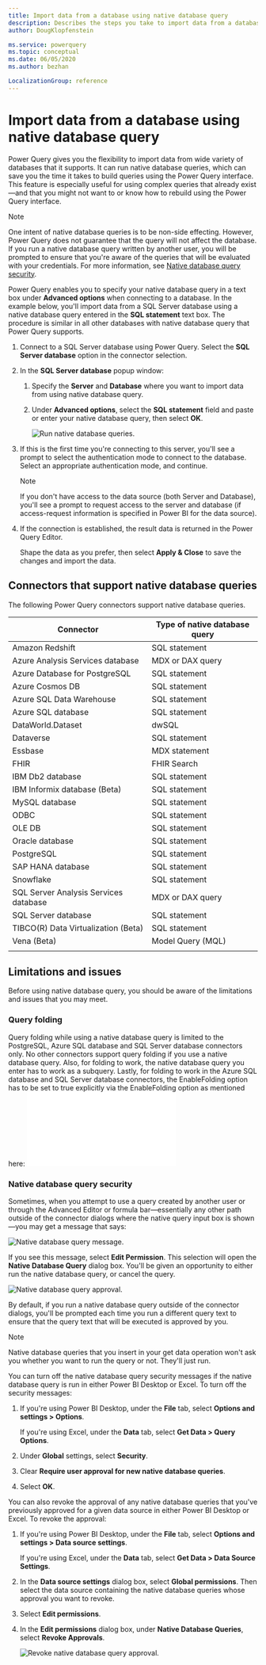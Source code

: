 ```yaml
---
title: Import data from a database using native database query
description: Describes the steps you take to import data from a database using a native database query
author: DougKlopfenstein

ms.service: powerquery
ms.topic: conceptual
ms.date: 06/05/2020
ms.author: bezhan

LocalizationGroup: reference
---
```


# Import data from a database using native database query

Power Query gives you the flexibility to import data from wide variety of databases that it supports. It can run native database queries, which can save you the time it takes to build queries using the Power Query interface. This feature is especially useful for using complex queries that already exist&mdash;and that you might not want to or know how to rebuild using the Power Query interface.

>[!Note]
> One intent of native database queries is to be non-side effecting. However, Power Query does not guarantee that the query will not affect the database. If you run a native database query written by another user, you will be prompted to ensure that you're aware of the queries that will be evaluated with your credentials. For more information, see [Native database query security](#native-database-query-security).

Power Query enables you to specify your native database query in a text box under **Advanced options** when connecting to a database. In the example below, you'll import data from a SQL Server database using a native database query entered in the **SQL statement** text box. The procedure is similar in all other databases with native database query that Power Query supports.

1. Connect to a SQL Server database using Power Query. Select the **SQL Server database** option in the connector selection.

2. In the **SQL Server database** popup window:

   1. Specify the **Server** and **Database** where you want to import data from using native database query.

   2. Under **Advanced options**, select the **SQL statement** field and paste or enter your native database query, then select **OK**.

      ![Run native database queries.](media/native-database-query/database-select-dialog.png)

3. If this is the first time you're connecting to this server, you'll see a prompt to select the authentication mode to connect to the database. Select an appropriate authentication mode, and continue.

   >[!Note]
   > If you don't have access to the data source (both Server and Database), you'll see a prompt to request access to the server and database (if access-request information is specified in Power BI for the data source). 

4. If the connection is established, the result data is returned in the Power Query Editor.

   Shape the data as you prefer, then select **Apply & Close** to save the changes and import the data.

## Connectors that support native database queries

The following Power Query connectors support native database queries.

| Connector | Type of native database query
| --- | --- |
| Amazon Redshift | SQL statement |
| Azure Analysis Services database | MDX or DAX query |
| Azure Database for PostgreSQL | SQL statement |
| Azure Cosmos DB | SQL statement |
| Azure SQL Data Warehouse | SQL statement |
| Azure SQL database | SQL statement |
| DataWorld.Dataset | dwSQL |
| Dataverse | SQL statement |
| Essbase | MDX statement |
| FHIR | FHIR Search |
| IBM Db2 database | SQL statement |
| IBM Informix database (Beta) | SQL statement |
| MySQL database | SQL statement |
| ODBC | SQL statement |
| OLE DB | SQL statement |
| Oracle database | SQL statement |
| PostgreSQL | SQL statement |
| SAP HANA database | SQL statement |
| Snowflake | SQL statement |
| SQL Server Analysis Services database | MDX or DAX query |
| SQL Server database | SQL statement |
| TIBCO(R) Data Virtualization (Beta) | SQL statement |
| Vena (Beta) | Model Query (MQL) |
| | |

## Limitations and issues

Before using native database query, you should be aware of the limitations and issues that you may meet.

### Query folding

Query folding while using a native database query is limited to the PostgreSQL, Azure SQL database and SQL Server database connectors only. No other connectors support query folding if you use a native database query. Also, for folding to work, the native database query you enter has to work as a subquery. Lastly, for folding to work in the Azure SQL database and SQL Server database connectors, the EnableFolding option has to be set to true explicitly via the EnableFolding option as mentioned here: ![Native Query Folding](../Connectors/PostgreSQL.md#native-query-folding)

### Native database query security

Sometimes, when you attempt to use a query created by another user or through the Advanced Editor or formula bar&mdash;essentially any other path outside of the connector dialogs where the native query input box is shown&mdash;you may get a message that says:

![Native database query message.](media/native-database-query/native-permission.png)

If you see this message, select **Edit Permission**. This selection will open the **Native Database Query** dialog box. You'll be given an opportunity to either run the native database query, or cancel the query.

![Native database query approval.](media/native-database-query/approve-query.png)

By default, if you run a native database query outside of the connector dialogs, you'll be prompted each time you run a different query text to ensure that the query text that will be executed is approved by you.

>[!Note]
> Native database queries that you insert in your get data operation won't ask you whether you want to run the query or not. They'll just run.

You can turn off the native database query security messages if the native database query is run in either Power BI Desktop or Excel. To turn off the security messages:

1. If you're using Power BI Desktop, under the **File** tab, select **Options and settings > Options**. 

   If you're using Excel, under the **Data** tab, select **Get Data > Query Options**.

2. Under **Global** settings, select **Security**.

3. Clear **Require user approval for new native database queries**.

4. Select **OK**.

You can also revoke the approval of any native database queries that you've previously approved for a given data source in either Power BI Desktop or Excel. To revoke the approval:

1. If you're using Power BI Desktop, under the **File** tab, select **Options and settings > Data source settings**.

   If you're using Excel, under the **Data** tab, select **Get Data > Data Source Settings**.

2. In the **Data source settings** dialog box, select **Global permissions**. Then select the data source containing the native database queries whose approval you want to revoke.

3. Select **Edit permissions**.

3. In the **Edit permissions** dialog box, under **Native Database Queries**, select **Revoke Approvals**.

   ![Revoke native database query approval.](media/native-database-query/revoke-native-approval.png)
